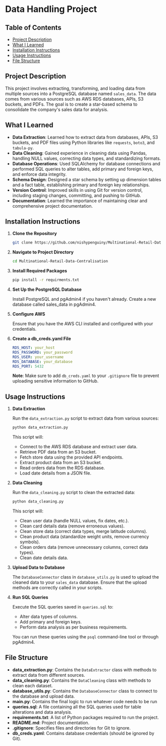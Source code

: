# Data Handling Project

## Table of Contents

- [Project Description](#project-description)
- [What I Learned](#what-i-learned)
- [Installation Instructions](#installation-instructions)
- [Usage Instructions](#usage-instructions)
- [File Structure](#file-structure)

## Project Description

This project involves extracting, transforming, and loading data from multiple sources into a PostgreSQL database named `sales_data`. The data comes from various sources such as AWS RDS databases, APIs, S3 buckets, and PDFs. The goal is to create a star-based schema to consolidate the company's sales data for analysis.

## What I Learned

- **Data Extraction**: Learned how to extract data from databases, APIs, S3 buckets, and PDF files using Python libraries like `requests`, `boto3`, and `tabula-py`.
- **Data Cleaning**: Gained experience in cleaning data using Pandas, handling NULL values, correcting data types, and standardizing formats.
- **Database Operations**: Used SQLAlchemy for database connections and performed SQL queries to alter tables, add primary and foreign keys, and enforce data integrity.
- **Schema Design**: Designed a star schema by setting up dimension tables and a fact table, establishing primary and foreign key relationships.
- **Version Control**: Improved skills in using Git for version control, including staging changes, committing, and pushing to GitHub.
- **Documentation**: Learned the importance of maintaining clear and comprehensive project documentation.

## Installation Instructions

1. **Clone the Repository**

   ```bash
   git clone https://github.com/nishypenguiny/Multinational-Retail-Data-Centralisation.git

2. **Navigate to Project Directory**

    ```bash
    cd Multinational-Retail-Data-Centralisation

3. **Install Required Packages**

    ```bash
    pip install -r requirments.txt

4. **Set Up the PostgreSQL Database**

    Install PostgreSQL and pgAdmin4 if you haven't already.
    Create a new database called sales_data in pgAdmin4.

5. **Configure AWS**

    Ensure that you have the AWS CLI installed and configured with your credentials.

5. **Create a db_creds.yaml File**

    ```yaml
    RDS_HOST: your_host
    RDS_PASSWORD: your_password
    RDS_USER: your_username
    RDS_DATABASE: your_database
    RDS_PORT: 5432
    ```

    **Note**: Make sure to add `db_creds.yaml` to your `.gitignore` file to prevent uploading sensitive information to GitHub.

## Usage Instructions

1. **Data Extraction**

    Run the `data_extraction.py` script to extract data from various sources:

    ```bash
    python data_extraction.py
    ```

    This script will:

    - Connect to the AWS RDS database and extract user data.
    - Retrieve PDF data from an S3 bucket.
    - Fetch store data using the provided API endpoints.
    - Extract product data from an S3 bucket.
    - Read orders data from the RDS database.
    - Load date details from a JSON file.

2. **Data Cleaning**

    Run the `data_cleaning.py` script to clean the extracted data:

    ```bash
    python data_cleaning.py
    ```

    This script will:

    - Clean user data (handle NULL values, fix dates, etc.).
    - Clean card details data (remove erroneous values).
    - Clean store data (correct data types, merge latitude columns).
    - Clean product data (standardize weight units, remove currency symbols).
    - Clean orders data (remove unnecessary columns, correct data types).
    - Clean date details data.

3. **Upload Data to Database**

    The `DatabaseConnector` class in `database_utils.py` is used to upload the cleaned data to your `sales_data` database. Ensure that the upload methods are correctly called in your scripts.

4. **Run SQL Queries**

    Execute the SQL queries saved in `queries.sql` to:

    - Alter data types of columns.
    - Add primary and foreign keys.
    - Perform data analysis as per business requirements.

    You can run these queries using the `psql` command-line tool or through pgAdmin4.

## File Structure

- **data_extraction.py**: Contains the `DataExtractor` class with methods to extract data from different sources.
- **data_cleaning.py**: Contains the `DataCleaning` class with methods to clean each dataset.
- **database_utils.py**: Contains the `DatabaseConnector` class to connect to the database and upload data.
- **main.py**: Contains the final logic to run whatever code needs to be run 
- **queries.sql**: A file containing all the SQL queries used for table alterations and data analysis.
- **requirements.txt**: A list of Python packages required to run the project.
- **README.md**: Project documentation.
- **.gitignore**: Specifies files and directories for Git to ignore.
- **db_creds.yaml**: Contains database credentials (should be ignored by Git).


